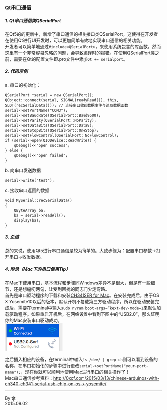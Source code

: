 ### Qt串口通信
##### 1. Qt串口通信类QSerialPort
在Qt5的的更新中，新增了串口通信的相关接口类QSerialPort，这使得在开发者在使用Qt进行UI开发时，可以更加简单有效地实现串口通信的相关功能。  
开发者可以简单地通过`#include<QSerialPort>`，来使用系统包含的库函数。然而这里有一个非常容易忽略的问题，会导致编译时的报错。在使用QSerialPort类之前，需要在Qt的配置文件即.pro文件中添加`Qt += serialport`。
##### 2. 代码示例
a. 串口的初始化：
```
QSerialPort *serial = new QSerialPort();
QObject::connect(serial, SIGNAL(readyRead()), this, SLOT(recSerialData())); // 连接串口收到数据事件与读取数据函数
serial->setPortName("COM3");
serial->setBaudRate(QSerialPort::Baud9600);
serial->setParity(QSerialPort::NoParity);
serial->setDataBits(QSerialPort::Data8);
serial->setStopBits(QSerialPort::OneStop);
serial->setFlowControl(QSerialPort::NoFlowControl);
if (serial->open(QIODevice::ReadWrite)) {
    qDebug()<<"open success";
} else {
    qDebug()<<"open failed";
}
```
b. 向串口发送数据
```
serial->write("test");
```
c. 接收串口返回的数据
```
void MySerial::recSerialData()
{
    QByteArray ba;
    ba = serial->readAll();
    display(ba);
}
```
##### 3. 总结
总的来说，使用Qt5进行串口通信是较为简单的。大致步骤为：配置串口参数->打开串口->收发数据。

##### 4. 附录（Mac下的串口使用Tip）
在Mac下使用串口，基本流程和步骤同Windows差异不是很大，但是有一些细节，还是想逼叨两句，让受到困扰的同志们少走弯路。  
首先是串口驱动程序的下载和安装[CH341SER for Mac](http://0xcf.com/2015/03/13/chinese-arduinos-with-ch340-ch341-serial-usb-chip-on-os-x-yosemite/)。在安装完成后，由于OS X Yosemite10以后的版本，默认开机不加载第三方驱动程序，所以在驱动安装完成后，需要在terminal中输入`sudo nvram boot-args=”kext-dev-mode=1`来默认加载驱动程序。如果重启开机后，在网络设置中看到下图中的“USB2.0”，那么证明你的Mac安装串口驱动成功。  
![pic_usb](https://raw.githubusercontent.com/onlytjt/MarkdownSource/master/pic/QtSerial_1.png)

之后插入相应的设备，在terminal中输入`ls /dev/ | grep ch`则可以看到设备的名称，在串口初始化的步骤中进行更改`serial->setPortName("your-port-name");`，现在你就可以顺利地使用Mac进行串口的相关操作了！  
Mac串口通信参考资料：http://0xcf.com/2015/03/13/chinese-arduinos-with-ch340-ch341-serial-usb-chip-on-os-x-yosemite/  
***
By tjt  
2015.09.02



